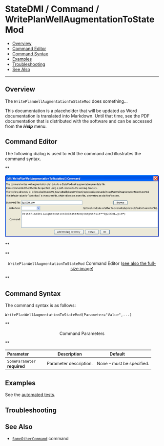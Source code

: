 # StateDMI / Command / WritePlanWellAugmentationToStateMod #

* [Overview](#overview)
* [Command Editor](#command-editor)
* [Command Syntax](#command-syntax)
* [Examples](#examples)
* [Troubleshooting](#troubleshooting)
* [See Also](#see-also)

-------------------------

## Overview ##

The `WritePlanWellAugmentationToStateMod` does something...

This documentation is a placeholder that will be updated as Word documentation is translated into Markdown.
Until that time, see the PDF documentation that is distributed with the software and can be accessed
from the ***Help*** menu.

## Command Editor ##

The following dialog is used to edit the command and illustrates the command syntax.

**<p style="text-align: center;">
![WritePlanWellAugmentationToStateMod](WritePlanWellAugmentationToStateMod.png)
</p>**

**<p style="text-align: center;">
`WritePlanWellAugmentationToStateMod` Command Editor (<a href="../WritePlanWellAugmentationToStateMod.png">see also the full-size image</a>)
</p>**

## Command Syntax ##

The command syntax is as follows:

```text
WritePlanWellAugmentationToStateMod(Parameter="Value",...)
```
**<p style="text-align: center;">
Command Parameters
</p>**

| **Parameter**&nbsp;&nbsp;&nbsp;&nbsp;&nbsp;&nbsp;&nbsp;&nbsp;&nbsp;&nbsp;&nbsp;&nbsp; | **Description** | **Default**&nbsp;&nbsp;&nbsp;&nbsp;&nbsp;&nbsp;&nbsp;&nbsp;&nbsp;&nbsp; |
| --------------|-----------------|----------------- |
|`SomeParameter`<br>**required**|Parameter description.|None – must be specified.|

## Examples ##

See the [automated tests](https://github.com/OpenCDSS/cdss-app-statedmi-test/tree/master/test/regression/commands/WritePlanWellAugmentationToStateMod).

## Troubleshooting ##

## See Also ##

* [`SomeOtherCommand`](../SomeOtherCommand/SomeOtherCommand) command
